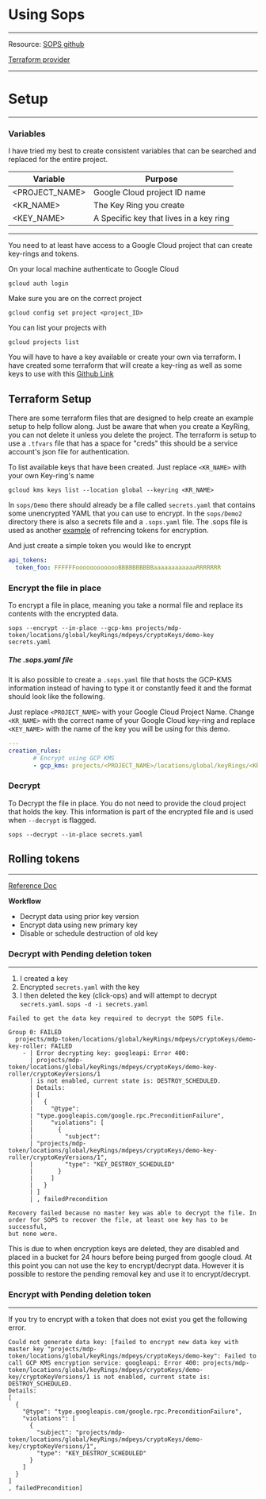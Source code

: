 
# Using Sops

___
Resource: [SOPS github](https://github.com/mozilla/sops#encrypting-using-gcp-kms)

[Terraform provider](https://registry.terraform.io/providers/hashicorp/google/latest/docs)
___

# Setup

___

### Variables

I have tried my best to create consistent variables that can be searched and replaced for the entire project.

|Variable|Purpose|
|--------|-------|
|<PROJECT_NAME>|Google Cloud project ID name|
|<KR_NAME>|The Key Ring you create|
|<KEY_NAME>|A Specific key that lives in a key ring|
___


You need to at least have access to a Google Cloud project that can create key-rings and tokens.

On your local machine authenticate to Google Cloud

```
gcloud auth login
```

Make sure you are on the correct project

```
gcloud config set project <project_ID>
```

You can list your projects with

```
gcloud projects list
```

You will have to have a key available or create your own via terraform. I have created some terraform that will create a key-ring as well as some keys to use with this [Github Link](https://github.com/MarkDPierce/MDP-GCP-Tokens)

## Terraform Setup
There are some terraform files that are designed to help create an example setup to help follow along. Just be aware that when you create a KeyRing, you can not delete it unless you delete the project. The terraform is setup to use a `.tfvars` file that has a space for "creds" this should be a service account's json file for authentication.

To list available keys that have been created. Just replace `<KR_NAME>` with your own Key-ring's name

```
gcloud kms keys list --location global --keyring <KR_NAME>
```

In `sops/Demo` there should already be a file called `secrets.yaml` that contains some unencrypted YAML that you can use to encrypt.  In the `sops/Demo2` directory there is also a secrets file and a `.sops.yaml` file. The .sops file is used as another [example](#the-sopsyaml-file) of refrencing tokens for encryption.

And just create a simple token you would like to encrypt

```yaml
api_tokens:
  token_foo: FFFFFFooooooooooooBBBBBBBBBBaaaaaaaaaaaaRRRRRRR
```

### Encrypt the file in place

To encrypt a file in place, meaning you take a normal file and replace its contents with the encrypted data.

```
sops --encrypt --in-place --gcp-kms projects/mdp-token/locations/global/keyRings/mdpeys/cryptoKeys/demo-key secrets.yaml
```

##### The .sops.yaml file

It is also possible to create a `.sops.yaml` file that hosts the GCP-KMS information instead of having to type it or constantly feed it and the format should look like the following.

Just replace `<PROJECT_NAME>` with your Google Cloud Project Name. Change `<KR_NAME>` with the correct name of your Google Cloud key-ring and replace `<KEY_NAME>` with the name of the key you will be using for this demo.

```yaml
---
creation_rules:
       # Encrypt using GCP KMS
       - gcp_kms: projects/<PROJECT_NAME>/locations/global/keyRings/<KR_NAME>/cryptoKeys/<KEY_NAME>
```

### Decrypt

To Decrypt the file in place. You do not need to provide the cloud project that holds the key. This information is part of the encrypted file and is used when `--decrypt` is flagged.

```
sops --decrypt --in-place secrets.yaml
```

## Rolling tokens

___

[Reference Doc](https://cloud.google.com/kms/docs/re-encrypt-data)

**Workflow**

* Decrypt data using prior key version
* Encrypt data using new primary key
* Disable or schedule destruction of old key

### Decrypt with Pending deletion token

___

1. I created a key
2. Encrypted `secrets.yaml` with the key
3. I then deleted the key (click-ops) and will attempt to decrypt `secrets.yaml`.
`sops -d -i secrets.yaml`

```shell
Failed to get the data key required to decrypt the SOPS file.

Group 0: FAILED
  projects/mdp-token/locations/global/keyRings/mdpeys/cryptoKeys/demo-key-roller: FAILED
    - | Error decrypting key: googleapi: Error 400:
      | projects/mdp-token/locations/global/keyRings/mdpeys/cryptoKeys/demo-key-roller/cryptoKeyVersions/1
      | is not enabled, current state is: DESTROY_SCHEDULED.
      | Details:
      | [
      |   {
      |     "@type":
      | "type.googleapis.com/google.rpc.PreconditionFailure",
      |     "violations": [
      |       {
      |         "subject":
      | "projects/mdp-token/locations/global/keyRings/mdpeys/cryptoKeys/demo-key-roller/cryptoKeyVersions/1",
      |         "type": "KEY_DESTROY_SCHEDULED"
      |       }
      |     ]
      |   }
      | ]
      | , failedPrecondition

Recovery failed because no master key was able to decrypt the file. In
order for SOPS to recover the file, at least one key has to be successful,
but none were.
```

This is due to when encryption keys are deleted, they are disabled and placed in a bucket for 24 hours before being purged from google cloud. At this point you can not use the key to encrypt/decrypt data. However it is possible to restore the pending removal key and use it to encrypt/decrypt.

### Encrypt with Pending deletion token

___
If you try to encrypt with a token that does not exist you get the following error.

```shell
Could not generate data key: [failed to encrypt new data key with master key "projects/mdp-token/locations/global/keyRings/mdpeys/cryptoKeys/demo-key": Failed to call GCP KMS encryption service: googleapi: Error 400: projects/mdp-token/locations/global/keyRings/mdpeys/cryptoKeys/demo-key/cryptoKeyVersions/1 is not enabled, current state is: DESTROY_SCHEDULED.
Details:
[
  {
    "@type": "type.googleapis.com/google.rpc.PreconditionFailure",
    "violations": [
      {
        "subject": "projects/mdp-token/locations/global/keyRings/mdpeys/cryptoKeys/demo-key/cryptoKeyVersions/1",
        "type": "KEY_DESTROY_SCHEDULED"
      }
    ]
  }
]
, failedPrecondition]
```
